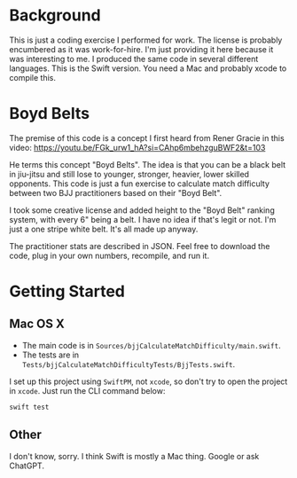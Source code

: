 # Background
This is just a coding exercise I performed for work. The license is probably encumbered as it was work-for-hire.
I'm just providing it here because it was interesting to me. I produced the same code in several different languages.
This is the Swift version. You need a Mac and probably xcode to compile this.

# Boyd Belts
The premise of this code is a concept I first heard from Rener Gracie in this video:
https://youtu.be/FGk_urw1_hA?si=CAhp6mbehzguBWF2&t=103

He terms this concept "Boyd Belts". The idea is that you can be a black belt in jiu-jitsu and still lose to younger,
stronger, heavier, lower skilled opponents. This code is just a fun exercise to calculate match difficulty between two BJJ 
practitioners based on their "Boyd Belt".

I took some creative license and added height to the "Boyd Belt" ranking system, with every 6" being a belt. I have
no idea if that's legit or not. I'm just a one stripe white belt. It's all made up anyway.

The practitioner stats are described in JSON. Feel free to download the code, plug in your own numbers, recompile, and run
it.

# Getting Started

## Mac OS X
- The main code is in `Sources/bjjCalculateMatchDifficulty/main.swift`.
- The tests are in `Tests/bjjCalculateMatchDifficultyTests/BjjTests.swift`.

I set up this project using `SwiftPM`, not `xcode`, so don't try to open the project in `xcode`. Just run the CLI command below:
```bash
swift test
```

## Other
I don't know, sorry. I think Swift is mostly a Mac thing. Google or ask ChatGPT.
